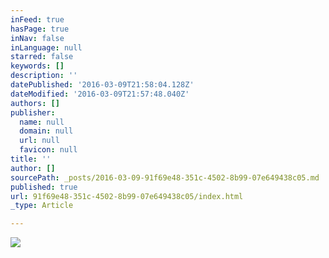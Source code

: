 ```yaml
---
inFeed: true
hasPage: true
inNav: false
inLanguage: null
starred: false
keywords: []
description: ''
datePublished: '2016-03-09T21:58:04.128Z'
dateModified: '2016-03-09T21:57:48.040Z'
authors: []
publisher:
  name: null
  domain: null
  url: null
  favicon: null
title: ''
author: []
sourcePath: _posts/2016-03-09-91f69e48-351c-4502-8b99-07e649438c05.md
published: true
url: 91f69e48-351c-4502-8b99-07e649438c05/index.html
_type: Article

---
```

![](https://the-grid-user-content.s3-us-west-2.amazonaws.com/445c4a9f-cfc9-450d-a805-755999b60042.jpg)